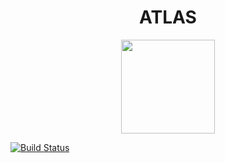 <h1 align="center">ATLAS</h1>

<p align="center">
<a href="https://sinai-survey.tk">
<img src="http://i.imgur.com/jDigmKB.png" height="150" />
</a>
</p>


[![Build Status](https://travis-ci.org/ArnholdInstitute/ATLAS.svg?branch=tula-salud)](https://travis-ci.org/ArnholdInstitute/ATLAS)

